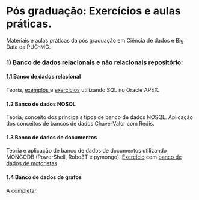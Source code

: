 # Pós graduação: Exercícios e aulas práticas.

Materiais e aulas práticas da pós graduação em Ciência de dados e Big Data da PUC-MG.

###  1) Banco de dados relacionais e não relacionais [repositório](https://github.com/mariromildo/pos-grad-training/tree/master/BD%20relacionais%20e%20n%C3%A3o%20relacionais):
#### 1.1 Banco de dados relacional
  Teoria, [exemplos ](https://github.com/mariromildo/pos-grad-training/blob/master/BD%20relacionais%20e%20n%C3%A3o%20relacionais/modelo_relacional.sql) e [exercícios](https://github.com/mariromildo/pos-grad-training/blob/master/BD%20relacionais%20e%20n%C3%A3o%20relacionais/exer_locadora_sql.txt) utilizando SQL no Oracle APEX.

#### 1.2 Banco de dados NOSQL
  Teoria, conceito dos principais tipos de banco de dados NOSQL. Aplicação dos conceitos de bancos de dados Chave-Valor com Redis.

#### 1.3 Banco de dados de documentos
  Teoria e aplicação de banco de dados de documentos utilizando MONGODB (PowerShell, Robo3T e pymongo).
  [Exercício](https://github.com/mariromildo/pos-grad-training/blob/master/BD%20relacionais%20e%20n%C3%A3o%20relacionais/mongodb_exerc%C3%ADcios.txt) com [banco de dados de motoristas](https://raw.githubusercontent.com/hortonworks/data-tutorials/master/tutorials/hdp/beginners-guide-to-apache-pig/assets/driver_data.zip).

#### 1.4 Banco de dados de grafos
  A completar.
